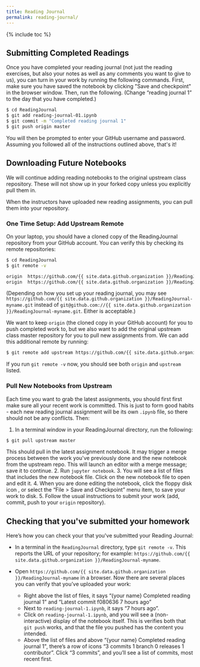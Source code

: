 ```yaml
---
title: Reading Journal
permalink: reading-journal/
---
```


{% include toc %}

## Submitting Completed Readings

Once you have completed your reading journal (not just the reading exercises, but also your notes as well as any comments you want to give to us), you can turn in your work by running the following commands. First, make sure you have saved the notebook by clicking "Save and checkpoint" in the browser window. Then, run the following. (Change “reading journal 1” to the day that you have completed.)

```bash
$ cd ReadingJournal
$ git add reading-journal-01.ipynb
$ git commit -m "Completed reading journal 1"
$ git push origin master
```

You will then be prompted to enter your GitHub username and password.  Assuming you followed all of the instructions outlined above, that's it!

## Downloading Future Notebooks

We will continue adding reading notebooks to the original upstream class repository. These will not show up in your forked copy unless you explicitly pull them in.

When the instructors have uploaded new reading assignments, you can pull them into your repository.

### One Time Setup: Add Upstream Remote

On your laptop, you should have a cloned copy of the ReadingJournal repository from your GitHub account. You can verify this by checking its remote repositories:

```bash
$ cd ReadingJournal
$ git remote -v

origin	https://github.com/{{ site.data.github.organization }}/ReadingJournal-myname.git (fetch)
origin	https://github.com/{{ site.data.github.organization }}/ReadingJournal-myname.git (push)
```

(Depending on how you set up your reading journal, you may see `https://github.com/{{ site.data.github.organization }}/ReadingJournal-myname.git` instead of `git@github.com://{{ site.data.github.organization }}/ReadingJournal-myname.git`. Either is acceptable.)

We want to keep `origin` (the cloned copy in your GitHub account) for you to push completed work to, but we also want to add the original upstream class master repository for you to pull new assignments from. We can add this additional remote by running:

```bash
$ git remote add upstream https://github.com/{{ site.data.github.organization }}/ReadingJournal.git
```

If you run `git remote -v` now, you should see both `origin` and `upstream` listed.

### Pull New Notebooks from Upstream

Each time you want to grab the latest assignments, you should first first make sure all your recent work is committed. This is just to form good habits - each new reading journal assignment will be its own `.ipynb` file, so there should not be any conflicts.
Then:

1. In a terminal window in your ReadingJournal directory, run the following:
  ```bash
  $ git pull upstream master
  ```
  This should pull in the latest assignment notebook. It may trigger a merge process between the work you've previously done and the new notebook from the upstream repo. This will launch an editor with a merge message; save it to continue.
2. Run `jupyter notebook`.
3. You will see a list of files that includes the new notebook file. Click on the new notebook file to open and edit it.
4. When you are done editing the notebook, click the floppy disk icon <i class="fa fa-floppy-o" aria-hidden="true"></i>, or select the “File > Save and Checkpoint” menu item, to save your work to disk.
5. Follow the usual instructions to submit your work (add, commit, push to your `origin` repository).

## Checking that you've submitted your homework

Here’s how you can check your that you've submitted your Reading Journal:

* In a terminal in the `ReadingJournal` directory, type `git remote -v`. This reports the URL of your repository; for example: `https://github.com/{{ site.data.github.organization }}/ReadingJournal-myname`.

* Open `https://github.com/{{ site.data.github.organization }}/ReadingJournal-myname` in a browser. Now there are several places you can verify that you’ve uploaded your work:
  * Right above the list of files, it says “{your name} Completed reading journal 1” and “Latest commit f080636 7 hours ago”
  * Next to `reading-journal-1.ipynb`, it says “7 hours ago”.
  * Click on `reading-journal-1.ipynb`, and you will see a (non-interactive) display of the notebook itself. This is verifies both that `git push` works, and that the file you pushed has the content you intended.
  * Above the list of files and above “{your name} Completed reading journal 1", there’s a row of icons “3 commits  1 branch  0 releases  1 contributor”. Click “3 commits”, and you’ll see a list of commits, most recent first.

